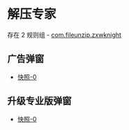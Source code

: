# 解压专家

存在 2 规则组 - [com.fileunzip.zxwknight](/src/apps/com.fileunzip.zxwknight.ts)

## 广告弹窗

- [快照-0](https://i.gkd.li/import/13328194)

## 升级专业版弹窗

- [快照-0](https://i.gkd.li/import/13328212)
